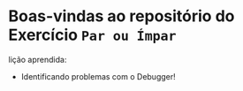 # Boas-vindas ao repositório do Exercício `Par ou Ímpar`

lição aprendida:
  - Identificando problemas com o Debugger!